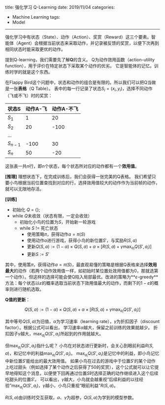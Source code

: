 title: 强化学习 Q-Learning
date: 2019/11/04
categories:
- Machine Learning
tags:
- Model
---


强化学习中有状态（State）、动作（Action）、奖赏（Reward）这三个要素。智能体（Agent）会根据当前状态来采取动作，并记录被反馈的奖赏，以便下次再到相同状态时能采取更优的动作。

提到Q-learning，我们需要先了解**Q**的含义。
Q为动作效用函数（action-utility function），用于评价在特定状态下采取某个动作的优劣。
它是智能体的记忆。训练时学的就是这个东西。

在Flappy Bird这个问题中，状态和动作的组合是有限的。所以我们可以把Q当做是一张**表格**（Q Table）。
表中的每一行记录了状态$S_i = (x_i, y_i)$，选择不同动作（飞或不飞）时的奖赏：

|状态S|动作A-飞|动作A-不飞|
|---|---|---|
|$S_1$|1|20|
|$S_2$|20|-100|
|...|||
|$S_{n-1}$|-100|30|
|$S_n$|50|-20|

这张表一共$n$行，即$n$个状态，每个状态所对应的动作都有一个**效用值**。

**[推理]**
理想状态下，在完成训练后，我们会获得一张完美的Q表格。
我们希望只要小鸟根据当前位置查找到对应的行，选择效用值较大的动作作为当前帧的动作，就可以无限地存活。

**[训练]**

- 初始化 $Q$ = {};
- while $Q$未收敛（状态有限，一定会收敛）
  - 初始化小鸟的位置为$S$，开始新一轮游戏
  - while $S$ != 死亡状态
    - 使用策略$\pi$，获得动作$a=\pi(S)$
    - 使用动作$a$进行游戏，获得小鸟的新位置$S'$，与奖励$R(S,a)$
    - 更新$Q(S,a) := (1-\alpha) \times Q(S,a) + \alpha \times [R(S,a) + \gamma \max_{a_i}Q(S', a_i)]$
    - 更新$S := S'$

其中，使用策$\pi$，获得动作$a=\pi(S)$，最直观易懂的策略是根据Q表格来选择**效用最大**的动作（若两个动作效用值一样，如初始时某位置处效用值都为0，那就选第一个动作）。但这样的选择可能会使Q陷入局部最优。改进的策略为**$\varepsilon$-greedy**方法：每个状态以$\varepsilon$的概率选取当前状态下效用值最大的动作，而剩下的$1-\varepsilon$的概率则进行随机选取。

**Q值的更新**：

$$
Q(S,a) := (1-\alpha) \times Q(S,a) + \alpha \times [R(S,a) + \gamma \max_{a_i}Q(S', a_i)]
$$

其中等号$Q(S,a)$为旧值，$\alpha$为学习速率（learning rate），$\gamma$为折扣因子（discount factor）。根据公式可以看出，
学习速率$\alpha$越大，保留之前训练的效果就越少。
折扣因子$\gamma$越大，$\max_{a_i}Q(S', a_i)$所起到的作用就越大。

但$\max_{a_i}Q(S', a_i)$指什么呢？
小鸟在对状态进行更新时，会关心到眼前利益$R(S, a)$，和记忆中的利益$\max_{a_i}Q(S', a_i)$。
$\max_{a_i}Q(S', a_i)$是记忆中的利益，即小鸟记忆中新位置$S'$能给出的最大效用值。
如果小鸟在过去的游戏中于位置$S'$的某个动作上吃过甜头（例如选择了某个动作之后获得了50的奖赏），这个公式就可以让它提早地得知这个消息，以便使下回再通过位置$S$时选择正确的动作继续进入这个后续吃甜头的位置$S'$。
可以看出，$\gamma$越大，小鸟就会越重视“后续利益的以往经验”$\max_{a_i}Q(S', a_i)$，$\gamma$越小，小鸟只重视“眼前利益”$R(S, a)$。

$R(S, a)$由训练时交互获取，$\alpha$、$\gamma$为超参，$Q(S,a)$为学到的模型参数。
